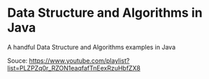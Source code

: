 # Data Structure and Algorithms in Java

A handful Data Structure and Algorithms examples in Java

Souce: https://www.youtube.com/playlist?list=PLZPZq0r_RZON1eaqfafTnEexRzuHbfZX8
